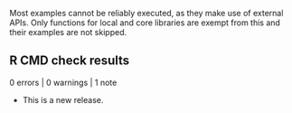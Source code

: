 Most examples cannot be reliably executed, as they make use of external APIs. Only functions for local and core libraries are exempt from this and their examples are not skipped.

## R CMD check results

0 errors | 0 warnings | 1 note

* This is a new release.
